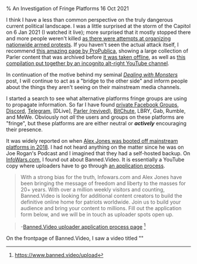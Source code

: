% An Investigation of Fringe Platforms
16 Oct 2021

I think I have a less than common perspective on the truly dangerous current political landscape. I was a little surprised at the storm of the Capitol on 6 Jan 2021 (I watched it live); more surprised that it mostly stopped there and more people weren't killed [as there were attempts at organizing nationwide armed protests](https://www.cnn.com/2021/01/11/politics/fbi-bulletin-armed-protests-state-us-capitol/index.html).
If you haven't seen the actual attack itself, I recommend [this amazing page by ProPublica](https://projects.propublica.org/parler-capitol-videos/), showing a large collection of Parler content that was archived before [it was taken offline](https://www.cnbc.com/2021/01/11/parler-drops-offline-after-amazon-withdraws-support.html), as well as [this compilation put together by an incognito alt-right YouTube channel](https://www.youtube.com/watch?v=gwiVr2xkUEw).

In continuation of the motive behind my seminal [*Dealing with Monsters*](dealing-with-monsters.html) post, I will continue to act as a "bridge to the other side" and inform people about the things they aren't seeing on their mainstream media channels.

I started a search to see what alternative platforms fringe groups are using to propagate information. So far I have found [private Facebook Groups](https://www.nytimes.com/2018/09/03/technology/facebook-private-groups-alex-jones.html), [Discord](https://www.npr.org/2021/04/05/983855753/group-chat-app-discord-says-it-banned-more-than-2-000-extremist-communities), [Telegram](https://www.vox.com/recode/22238755/telegram-messaging-social-media-extremists), [DLive], [Parler (revived)](https://parler.com/main.php), [BitChute](https://arxiv.org/pdf/2004.01984.pdf), LBRY, Gab, Rumble, and MeWe. Obviously not *all* the users and groups on these platforms are "fringe", but these platforms are are either neutral or ***actively*** encouraging their presence.

It was widely reported on when [Alex Jones was booted off mainstream platforms in 2018](https://www.vox.com/2018/8/6/17655658/alex-jones-facebook-youtube-conspiracy-theories). I had not heard anything on the matter since he was on Joe Rogan's Podcast and I imagined that they had a self-hosted backup. On [InfoWars.com](https://www.infowars.com/), I found out about Banned.Video. It is essentially a YouTube copy where uploaders have to go through [an application process](https://www.banned.video/upload).

> With a strong bias for the truth, Infowars.com and Alex Jones have been bringing the message of freedom and liberty to the masses for 20+ years. With over a million weekly visitors and counting, Banned.Video is looking for additional content creators to build the definitive online home for patriots worldwide. Join us to build your audience and bring your content to millions. Fill out the application form below, and we will be in touch as uploader spots open up.

> -[Banned.Video uploader application process page](https://www.banned.video/upload) [^test]

On the frontpage of Banned.Video, I saw a video titled ""


[^test]: https://www.banned.video/upload